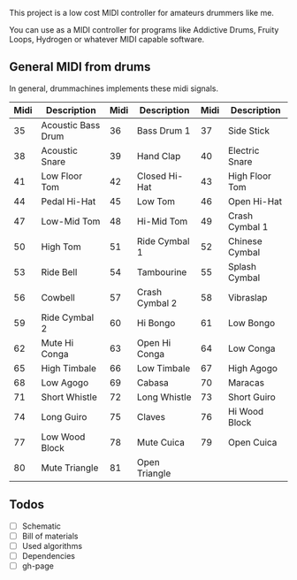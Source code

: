 This project is a low cost MIDI controller for amateurs drummers like me.

You can use as a MIDI controller for programs like Addictive Drums, Fruity Loops, Hydrogen or whatever MIDI capable software.

## General MIDI from drums

In general, drummachines implements these midi signals.

|Midi|Description       |Midi|Description       |Midi|Description       |
|----|------------------|----|------------------|----|------------------|
|35| Acoustic Bass Drum |36| Bass Drum 1        |37| Side Stick         |
|38| Acoustic Snare     |39| Hand Clap          |40| Electric Snare     |
|41| Low Floor Tom      |42| Closed Hi-Hat      |43| High Floor Tom     |
|44| Pedal Hi-Hat       |45| Low Tom            |46| Open Hi-Hat        |
|47| Low-Mid Tom        |48| Hi-Mid Tom         |49| Crash Cymbal 1     |
|50| High Tom           |51| Ride Cymbal 1      |52| Chinese Cymbal     |
|53| Ride Bell          |54| Tambourine         |55| Splash Cymbal      |
|56| Cowbell            |57| Crash Cymbal 2     |58| Vibraslap          |
|59| Ride Cymbal 2      |60| Hi Bongo           |61| Low Bongo          |
|62| Mute Hi Conga      |63| Open Hi Conga      |64| Low Conga          |
|65| High Timbale       |66| Low Timbale        |67| High Agogo         |
|68| Low Agogo          |69| Cabasa             |70| Maracas            |
|71| Short Whistle      |72| Long Whistle       |73| Short Guiro        |
|74| Long Guiro         |75| Claves             |76| Hi Wood Block      |
|77| Low Wood Block     |78| Mute Cuica         |79| Open Cuica         |
|80| Mute Triangle      |81| Open Triangle      |


## Todos

- [ ] Schematic
- [ ] Bill of materials
- [ ] Used algorithms
- [ ] Dependencies
- [ ] gh-page
